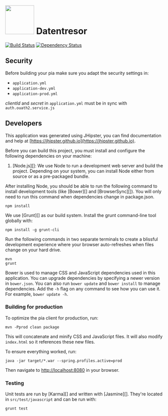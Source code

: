 # <img src="https://raw.githubusercontent.com/OwnYourData/oyd-pia/master/src/main/resources/logo_grey.png" width="92"> Datentresor

[![Build Status](https://travis-ci.org/OwnYourData/oyd-pia.svg?branch=master)](https://travis-ci.org/OwnYourData/oyd-pia)
[![Dependency Status](https://david-dm.org/OwnYourData/oyd-pia.svg)](https://david-dm.org/OwnYourData/oyd-pia) 

## Security

Before building your pia make sure you adapt the security settings in:

* `application.yml`
* `application-dev.yml`
* `application-prod.yml`
    
_clientId_ and _secret_ in `application.yml` must be in sync with `auth.ouath2.service.js`

## Developers
This application was generated using JHipster, you can find documentation and help at [https://jhipster.github.io](https://jhipster.github.io).

Before you can build this project, you must install and configure the following dependencies on your machine:

1. [Node.js][]: We use Node to run a development web server and build the project.
   Depending on your system, you can install Node either from source or as a pre-packaged bundle.

After installing Node, you should be able to run the following command to install development tools (like
[Bower][] and [BrowserSync][]). You will only need to run this command when dependencies change in package.json.

    npm install

We use [Grunt][] as our build system. Install the grunt command-line tool globally with:

    npm install -g grunt-cli

Run the following commands in two separate terminals to create a blissful development experience where your browser
auto-refreshes when files change on your hard drive.

    mvn
    grunt

Bower is used to manage CSS and JavaScript dependencies used in this application. You can upgrade dependencies by
specifying a newer version in `bower.json`. You can also run `bower update` and `bower install` to manage dependencies.
Add the `-h` flag on any command to see how you can use it. For example, `bower update -h`.

### Building for production

To optimize the pia client for production, run:

    mvn -Pprod clean package

This will concatenate and minify CSS and JavaScript files. It will also modify `index.html` so it references
these new files.

To ensure everything worked, run:

    java -jar target/*.war --spring.profiles.active=prod

Then navigate to [http://localhost:8080](http://localhost:8080) in your browser.

### Testing

Unit tests are run by [Karma][] and written with [Jasmine][]. They're located in `src/test/javascript` and can be run with:

    grunt test



